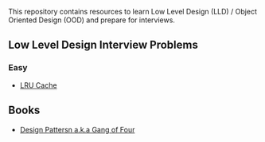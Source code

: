 This repository contains resources to learn Low Level Design (LLD) / Object Oriented Design (OOD) and prepare for interviews.

## Low Level Design Interview Problems

### Easy

- [LRU Cache](https://github.com/saikumar1752/lld_problems/tree/main/lru_cache)

## Books

- [Design Pattersn a.k.a Gang of Four](https://www.amazon.in/Design-Patterns-Object-Oriented-Addison-Wesley-Professional-ebook/dp/B000SEIBB8)
